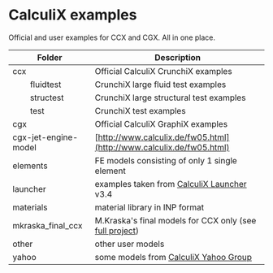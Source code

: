 # CalculiX examples

Official and user examples for CCX and CGX. All in one place.

Folder | Description
--- | ---
ccx | Official CalculiX CrunchiX examples
&nbsp; &nbsp; &nbsp; &nbsp; fluidtest | CrunchiX large fluid test examples
&nbsp; &nbsp; &nbsp; &nbsp; structest | CrunchiX large structural test examples
&nbsp; &nbsp; &nbsp; &nbsp; test | CrunchiX test examples
cgx | Official CalculiX GraphiX examples
cgx-jet-engine-model | [http://www.calculix.de/fw05.html](http://www.calculix.de/fw05.html)
elements | FE models consisting of only 1 single element
launcher | examples taken from [CalculiX Launcher](http://www.calculixforwin.com/) v3.4
materials | material library in INP format
mkraska_final_ccx | M.Kraska's final models for CCX only (see [full project](https://github.com/mkraska/CalculiX-Examples))
other | other user models
yahoo | some models from [CalculiX Yahoo Group](https://groups.yahoo.com/neo/groups/CALCULIX)
